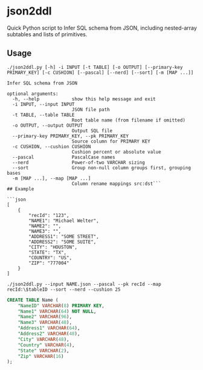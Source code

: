 # json2ddl
Quick Python script to Infer SQL schema from JSON, including nested-array subtables and lists of primitives.

## Usage

```
./json2ddl.py [-h] -i INPUT [-t TABLE] [-o OUTPUT] [--primary-key PRIMARY_KEY] [-c CUSHION] [--pascal] [--nerd] [--sort] [-m [MAP ...]]

Infer SQL schema from JSON

optional arguments:
  -h, --help            show this help message and exit
  -i INPUT, --input INPUT
                        JSON file path
  -t TABLE, --table TABLE
                        Root table name (from filename if omitted)
  -o OUTPUT, --output OUTPUT
                        Output SQL file
  --primary-key PRIMARY_KEY, --pk PRIMARY_KEY
                        Source column for PRIMARY KEY
  -c CUSHION, --cushion CUSHION
                        Cushion percent or absolute value
  --pascal              PascalCase names
  --nerd                Power-of-two VARCHAR sizing
  --sort                Group non-null column groups first, grouping bases
  -m [MAP ...], --map [MAP ...]
                        Column rename mappings src:dst```
## Example

```json
[
    {
        "recId": "123",
        "NAME1": "Michael Welter",
        "NAME2": "",
        "NAME3": "",
        "ADDRESS1": "SOME STREET",
        "ADDRESS2": "SOME SUITE",
        "CITY": "HOUSTON",
        "STATE": "TX",
        "COUNTRY": "US",
        "ZIP": "777004"
    }
]
```
```
./json2ddl.py --input NAME.json --pascal --pk recId --map recId:\$tableID --sort --nerd --cushion 25
```

```sql
CREATE TABLE Name (
    "NameID" VARCHAR(8) PRIMARY KEY,
    "Name1" VARCHAR(64) NOT NULL,
    "Name2" VARCHAR(96),
    "Name3" VARCHAR(48),
    "Address1" VARCHAR(64),
    "Address2" VARCHAR(48),
    "City" VARCHAR(48),
    "Country" VARCHAR(4),
    "State" VARCHAR(2),
    "Zip" VARCHAR(16)
);
```

